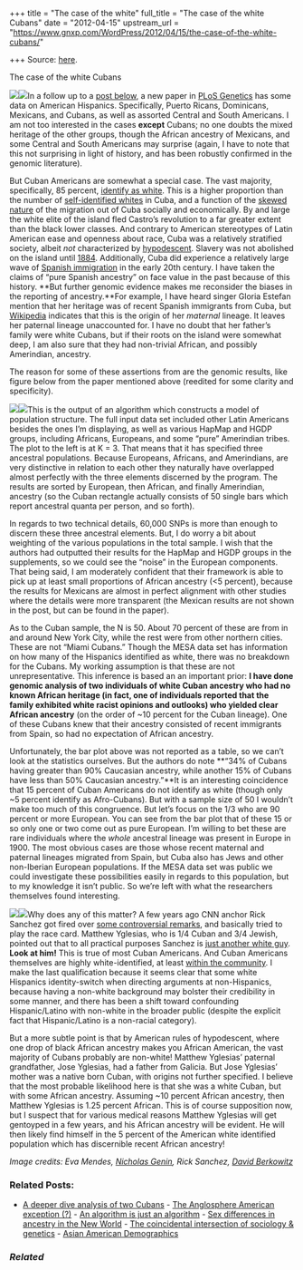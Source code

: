 +++
title = "The case of the white"
full_title = "The case of the white Cubans"
date = "2012-04-15"
upstream_url = "https://www.gnxp.com/WordPress/2012/04/15/the-case-of-the-white-cubans/"

+++
Source: [here](https://www.gnxp.com/WordPress/2012/04/15/the-case-of-the-white-cubans/).

The case of the white Cubans

[![](https://i0.wp.com/blogs.discovermagazine.com/gnxp/files/2012/04/170px-Eva_Mendès_66ème_Festival_de_Venise_Mostra.jpg?resize=170%2C255)![](https://i0.wp.com/blogs.discovermagazine.com/gnxp/files/2012/04/170px-Eva_Mendès_66ème_Festival_de_Venise_Mostra.jpg?resize=170%2C255)](https://i0.wp.com/blogs.discovermagazine.com/gnxp/files/2012/04/170px-Eva_Mendès_66ème_Festival_de_Venise_Mostra.jpg)In a follow up to a [post below](http://blogs.discovermagazine.com/gnxp/2012/04/the-anglosphere-exception/), a new paper in [PLoS Genetics](http://www.plosgenetics.org/article/info%3Adoi%2F10.1371%2Fjournal.pgen.1002640) has some data on American Hispanics. Specifically, Puerto Ricans, Dominicans, Mexicans, and Cubans, as well as assorted Central and South Americans. I am not too interested in the cases **except** Cubans; no one doubts the mixed heritage of the other groups, though the African ancestry of Mexicans, and some Central and South Americans may surprise (again, I have to note that this not surprising in light of history, and has been robustly confirmed in the genomic literature).

But Cuban Americans are somewhat a special case. The vast majority, specifically, 85 percent, [identify as white](https://en.wikipedia.org/wiki/Cuban_American#US_Census_and_ACS). This is a higher proportion than the number of [self-identified whites](https://en.wikipedia.org/wiki/Cuba#Current_demographics) in Cuba, and a function of the [skewed nature](https://en.wikipedia.org/wiki/Cuban_American#Demographics) of the migration out of Cuba socially and economically. By and large the white elite of the island fled Castro’s revolution to a far greater extent than the black lower classes. And contrary to American stereotypes of Latin American ease and openness about race, Cuba was a relatively stratified society, albeit *not* characterized by [hypodescent](https://en.wikipedia.org/wiki/Hypodescent). Slavery was not abolished on the island until [1884](https://en.wikipedia.org/wiki/History_of_Cuba#Antislavery_and_independence_movements). Additionally, Cuba did experience a relatively large wave of [Spanish immigration](https://en.wikipedia.org/wiki/Spanish_immigration_to_Cuba#Immigration_waves) in the early 20th century. I have taken the claims of “pure Spanish ancestry” on face value in the past because of this history. **But further genomic evidence makes me reconsider the biases in the reporting of ancestry.**For example, I have heard singer Gloria Estefan mention that her heritage was of recent Spanish immigrants from Cuba, but [Wikipedia](https://en.wikipedia.org/wiki/Gloria_Estefan#Early_life) indicates that this is the origin of her *maternal* lineage. It leaves her paternal lineage unaccounted for. I have no doubt that her father’s family were white Cubans, but if their roots on the island were somewhat deep, I am also sure that they had non-trivial African, and possibly Amerindian, ancestry.

The reason for some of these assertions from are the genomic results, like figure below from the paper mentioned above (reedited for some clarity and specificity).

  
[![](https://i0.wp.com/blogs.discovermagazine.com/gnxp/files/2012/04/journal.pgen_.1002640.g0021.jpg?resize=400%2C337)![](https://i0.wp.com/blogs.discovermagazine.com/gnxp/files/2012/04/journal.pgen_.1002640.g0021.jpg?resize=400%2C337)](https://i0.wp.com/blogs.discovermagazine.com/gnxp/files/2012/04/journal.pgen_.1002640.g0021.jpg)This is the output of an algorithm which constructs a model of population structure. The full input data set included other Latin Americans besides the ones I’m displaying, as well as various HapMap and HGDP groups, including Africans, Europeans, and some “pure” Amerindian tribes. The plot to the left is at K = 3. That means that it has specified three ancestral populations. Because Europeans, Africans, and Amerindians, are very distinctive in relation to each other they naturally have overlapped almost perfectly with the three elements discerned by the program. The results are sorted by European, then African, and finally Amerindian, ancestry (so the Cuban rectangle actually consists of 50 single bars which report ancestral quanta per person, and so forth).

In regards to two technical details, 60,000 SNPs is more than enough to discern these three ancestral elements. But, I do worry a bit about weighting of the various populations in the total sample. I wish that the authors had outputted their results for the HapMap and HGDP groups in the supplements, so we could see the “noise” in the European components. That being said, I am moderately confident that their framework is able to pick up at least small proportions of African ancestry (\<5 percent), because the results for Mexicans are almost in perfect alignment with other studies where the details were more transparent (the Mexican results are not shown in the post, but can be found in the paper).

As to the Cuban sample, the N is 50. About 70 percent of these are from in and around New York City, while the rest were from other northern cities. These are not “Miami Cubans.” Though the MESA data set has information on how many of the Hispanics identified as white, there was no breakdown for the Cubans. My working assumption is that these are not unrepresentative. This inference is based an an important prior: **I have done genomic analysis of two individuals of white Cuban ancestry who had no known African heritage (in fact, one of individuals reported that the family exhibited white racist opinions and outlooks) who yielded clear African ancestry** (on the order of \~10 percent for the Cuban lineage). One of these Cubans knew that their ancestry consisted of recent immigrants from Spain, so had no expectation of African ancestry.

Unfortunately, the bar plot above was not reported as a table, so we can’t look at the statistics ourselves. But the authors do note **“34% of Cubans having greater than 90% Caucasian ancestry, while another 15% of Cubans have less than 50% Caucasian ancestry.”**It is an interesting coincidence that 15 percent of Cuban Americans do not identify as white (though only \~5 percent identify as Afro-Cubans). But with a sample size of 50 I wouldn’t make too much of this congruence. But let’s focus on the 1/3 who are 90 percent or more European. You can see from the bar plot that of these 15 or so only one or two come out as pure European. I’m willing to bet these are rare individuals where the *whole* ancestral lineage was present in Europe in 1900. The most obvious cases are those whose recent maternal and paternal lineages migrated from Spain, but Cuba also has Jews and other non-Iberian European populations. If the MESA data set was public we could investigate these possibilities easily in regards to this population, but to my knowledge it isn’t public. So we’re left with what the researchers themselves found interesting.

[![](https://i0.wp.com/blogs.discovermagazine.com/gnxp/files/2012/04/150px-Rick_Sanchez.jpg?resize=150%2C254)![](https://i0.wp.com/blogs.discovermagazine.com/gnxp/files/2012/04/150px-Rick_Sanchez.jpg?resize=150%2C254)](https://i0.wp.com/blogs.discovermagazine.com/gnxp/files/2012/04/150px-Rick_Sanchez.jpg)Why does any of this matter? A few years ago CNN anchor Rick Sanchez got fired over [some controversial remarks](https://en.wikipedia.org/wiki/Rick_Sanchez#Firing_from_CNN), and basically tried to play the race card. Matthew Yglesias, who is 1/4 Cuban and 3/4 Jewish, pointed out that to all practical purposes Sanchez is [just another white guy](http://thinkprogress.org/yglesias/2009/04/10/192478/karen_o_and_the_future_of_whiteness/). **Look at him!** This is true of most Cuban Americans. And Cuban Americans themselves are highly white-identified, at least [within the community](http://pewhispanic.org/files/factsheets/23.pdf). I make the last qualification because it seems clear that some white Hispanics identity-switch when directing arguments at non-Hispanics, because having a non-white background may bolster their credibility in some manner, and there has been a shift toward confounding Hispanic/Latino with non-white in the broader public (despite the explicit fact that Hispanic/Latino is a non-racial category).

But a more subtle point is that by American rules of hypodescent, where one drop of black African ancestry makes you African American, the vast majority of Cubans probably are non-white! Matthew Yglesias’ paternal grandfather, Jose Yglesias, had a father from Galicia. But Jose Yglesias’ mother was a native born Cuban, with origins not further specified. I believe that the most probable likelihood here is that she was a white Cuban, but with some African ancestry. Assuming \~10 percent African ancestry, then Matthew Yglesias is 1.25 percent African. This is of course supposition now, but I suspect that for various medical reasons Matthew Yglesias will get gentoyped in a few years, and his African ancestry will be evident. He will then likely find himself in the 5 percent of the American white identified population which has discernible recent African ancestry!

*Image credits: Eva Mendes, [Nicholas Genin](https://en.wikipedia.org/wiki/File:Eva_Mend%C3%A8s_66%C3%A8me_Festival_de_Venise_(Mostra).jpg), Rick Sanchez, [David Berkowitz](https://en.wikipedia.org/wiki/File:Rick_Sanchez.jpg)*

### Related Posts:

- [A deeper dive analysis of two
  Cubans](https://www.gnxp.com/WordPress/2012/04/22/a-deeper-dive-analysis-of-two-cubans/) - [The Anglosphere American exception
  (?)](https://www.gnxp.com/WordPress/2012/04/10/the-anglosphere-exception/) - [An algorithm is just an
  algorithm](https://www.gnxp.com/WordPress/2012/04/23/an-algorithm-is-just-an-algorithm/) - [Sex differences in ancestry in the New
  World](https://www.gnxp.com/WordPress/2009/11/25/sex-differences-in-ancestry-in-the-new-world/) - [The coincidental intersection of sociology &
  genetics](https://www.gnxp.com/WordPress/2011/04/20/the-coincidental-intersection-of-sociology-and-genetics/) - [Asian American
  Demographics](https://www.gnxp.com/WordPress/2005/11/11/asian-american-demographics/)

### *Related*

[](https://www.addtoany.com/add_to/facebook?linkurl=https%3A%2F%2Fwww.gnxp.com%2FWordPress%2F2012%2F04%2F15%2Fthe-case-of-the-white-cubans%2F&linkname=The%20case%20of%20the%20white%20Cubans "Facebook")[](https://www.addtoany.com/add_to/twitter?linkurl=https%3A%2F%2Fwww.gnxp.com%2FWordPress%2F2012%2F04%2F15%2Fthe-case-of-the-white-cubans%2F&linkname=The%20case%20of%20the%20white%20Cubans "Twitter")[](https://www.addtoany.com/add_to/email?linkurl=https%3A%2F%2Fwww.gnxp.com%2FWordPress%2F2012%2F04%2F15%2Fthe-case-of-the-white-cubans%2F&linkname=The%20case%20of%20the%20white%20Cubans "Email")[](https://www.addtoany.com/share)
